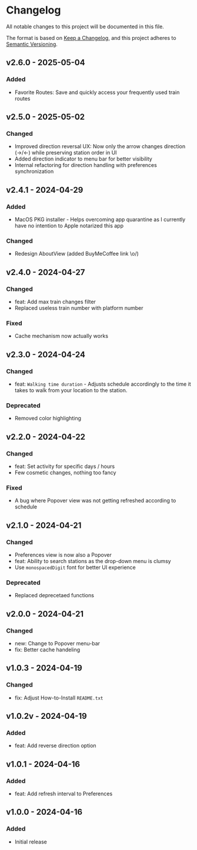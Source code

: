 # Changelog

All notable changes to this project will be documented in this file.

The format is based on [Keep a Changelog](https://keepachangelog.com/en/1.0.0/),
and this project adheres to [Semantic Versioning](https://semver.org/spec/v2.0.0.html).

<!--
Available bump types:
BUMP:patch - Increases the patch version (0.0.x)
BUMP:minor - Increases the minor version (0.x.0)
BUMP:major - Increases the major version (x.0.0)
-->

<!-- BUMP:minor -->
## v2.6.0 - 2025-05-04
### Added
- Favorite Routes: Save and quickly access your frequently used train routes

<!-- BUMP:minor -->
## v2.5.0 - 2025-05-02
### Changed
- Improved direction reversal UX: Now only the arrow changes direction (→/←) while preserving station order in UI
- Added direction indicator to menu bar for better visibility
- Internal refactoring for direction handling with preferences synchronization

<!-- BUMP:patch -->
## v2.4.1 - 2024-04-29
### Added
- MacOS PKG installer - Helps overcoming app quarantine as I currently have no intention to Apple notarized this app

### Changed
- Redesign AboutView (added BuyMeCoffee link \o/)

<!-- BUMP:minor -->
## v2.4.0 - 2024-04-27
### Changed
- feat: Add max train changes filter
- Replaced useless train number with platform number

### Fixed
- Cache mechanism now actually works

<!-- BUMP:minor -->
## v2.3.0 - 2024-04-24
### Changed
- feat: `Walking time duration` - Adjusts schedule accordingly to the time it takes to walk from your location to the station. 

### Deprecated
- Removed color highlighting

<!-- BUMP:minor -->
## v2.2.0 - 2024-04-22
### Changed
- feat: Set activity for specific days / hours
- Few cosmetic changes, nothing too fancy

### Fixed
- A bug where Popover view was not getting refreshed according to schedule
  
<!-- BUMP:minor -->
## v2.1.0 - 2024-04-21
### Changed
- Preferences view is now also a Popover
- feat: Ability to search stations as the drop-down menu is clumsy
- Use `monospacedDigit` font for better UI experience

### Deprecated
- Replaced deprecetaed functions 

<!-- BUMP:major -->
## v2.0.0 - 2024-04-21
### Changed
- new: Change to Popover menu-bar
- fix: Better cache handeling

<!-- BUMP:patch -->
## v1.0.3 - 2024-04-19
### Changed
- fix: Adjust How-to-Install `README.txt` 

<!-- BUMP:patch -->
## v1.0.2v - 2024-04-19
### Added
- feat: Add reverse direction option

<!-- BUMP:patch -->
## v1.0.1 - 2024-04-16
### Added
- feat: Add refresh interval to Preferences

<!-- BUMP:major -->
## v1.0.0 - 2024-04-16
### Added
- Initial release
